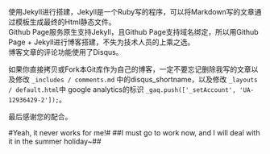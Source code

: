 使用Jekyll进行搭建，Jekyll是一个Ruby写的程序，可以将Markdown写的文章通过模板生成最终的Html静态文件。   
Github Page服务原生支持Jekyll，且Github Page支持域名绑定，所以用Github Page + Jekyll进行博客搭建，不失为技术人员的上乘之选。   
博客文章的评论功能使用了Disqus。      
   
如果你直接拷贝或Fork本Git库作为自己的博客，一定不要忘记删除我写的文章以及修改 `_includes / comments.md` 中的disqus_shortname，以及修改 `_layouts / default.html`中 google analytics的标识  `_gaq.push(['_setAccount', 'UA-12936429-2']);`。   

最后感谢您的配合。   
 
#Yeah, it never works for me!#
##I must go to work now, and I will deal with it in the summer holiday~##
